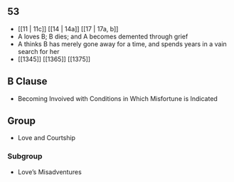 ## 53
- [[11 | 11c]] [[14 | 14a]] [[17 | 17a, b]] 
- A loves B; B dies; and A becomes demented through grief
- A thinks B has merely gone away for a time, and spends years in a vain search for her
- [[1345]] [[1365]] [[1375]] 

## B Clause
- Becoming Invoived with Conditions in Which Misfortune is Indicated

## Group
- Love and Courtship

### Subgroup
- Love’s Misadventures

